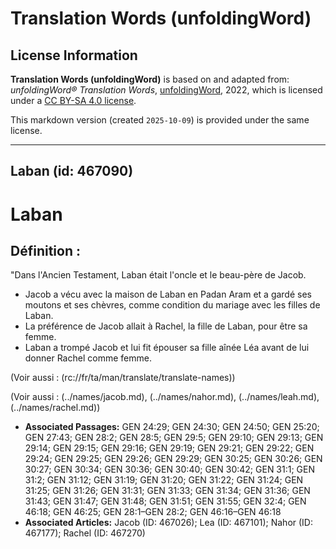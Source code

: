 # Translation Words (unfoldingWord)

## License Information

**Translation Words (unfoldingWord)** is based on and adapted from: _unfoldingWord® Translation Words_, [unfoldingWord](https://unfoldingword.org/utw), 2022, which is licensed under a [CC BY-SA 4.0 license](https://creativecommons.org/licenses/by-sa/4.0/legalcode.en).

This markdown version (created `2025-10-09`) is provided under the same license.



--------------------------------

## Laban (id: 467090)

Laban
=====

Définition :
------------

"Dans l'Ancien Testament, Laban était l'oncle et le beau\-père de Jacob.

* Jacob a vécu avec la maison de Laban en Padan Aram et a gardé ses moutons et ses chèvres, comme condition du mariage avec les filles de Laban.
* La préférence de Jacob allait à Rachel, la fille de Laban, pour être sa femme.
* Laban a trompé Jacob et lui fit épouser sa fille aînée Léa avant de lui donner Rachel comme femme.

(Voir aussi : (rc://fr/ta/man/translate/translate\-names))

(Voir aussi : (../names/jacob.md), (../names/nahor.md), (../names/leah.md), (../names/rachel.md))

* **Associated Passages:** GEN 24:29; GEN 24:30; GEN 24:50; GEN 25:20; GEN 27:43; GEN 28:2; GEN 28:5; GEN 29:5; GEN 29:10; GEN 29:13; GEN 29:14; GEN 29:15; GEN 29:16; GEN 29:19; GEN 29:21; GEN 29:22; GEN 29:24; GEN 29:25; GEN 29:26; GEN 29:29; GEN 30:25; GEN 30:26; GEN 30:27; GEN 30:34; GEN 30:36; GEN 30:40; GEN 30:42; GEN 31:1; GEN 31:2; GEN 31:12; GEN 31:19; GEN 31:20; GEN 31:22; GEN 31:24; GEN 31:25; GEN 31:26; GEN 31:31; GEN 31:33; GEN 31:34; GEN 31:36; GEN 31:43; GEN 31:47; GEN 31:48; GEN 31:51; GEN 31:55; GEN 32:4; GEN 46:18; GEN 46:25; GEN 28:1–GEN 28:2; GEN 46:16–GEN 46:18
* **Associated Articles:** Jacob (ID: 467026); Lea (ID: 467101); Nahor (ID: 467177); Rachel (ID: 467270)


